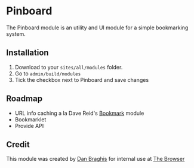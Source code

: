 # Pinboard

The Pinboard module is an utility and UI module for a simple bookmarking
system.

## Installation

1. Download to your `sites/all/modules` folder.
2. Go to `admin/build/modules`
3. Tick the checkbox next to Pinboard and save changes

## Roadmap

* URL info caching a la Dave Reid's [Bookmark](http://drupal.org/project/bookmark)
  module
* Bookmarklet
* Provide API

## Credit

This module was created by [Dan Braghis](http://zerolab.org) for internal use at
[The Browser](http://thebrowser.com "Writing Worth Reading")